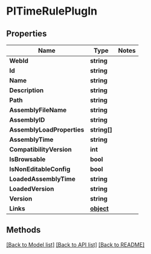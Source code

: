 # PITimeRulePlugIn

## Properties
Name | Type | Notes
------------ | ------------- | -------------
**WebId** | **string**
**Id** | **string**
**Name** | **string**
**Description** | **string**
**Path** | **string**
**AssemblyFileName** | **string**
**AssemblyID** | **string**
**AssemblyLoadProperties** | **string[]**
**AssemblyTime** | **string**
**CompatibilityVersion** | **int**
**IsBrowsable** | **bool**
**IsNonEditableConfig** | **bool**
**LoadedAssemblyTime** | **string**
**LoadedVersion** | **string**
**Version** | **string**
**Links** | **[**object**](../Model/Object.md)**

## Methods
[[Back to Model list]](../../README.md#documentation-for-models) [[Back to API list]](../../README.md#documentation-for-api-endpoints) [[Back to README]](../../README.md)

